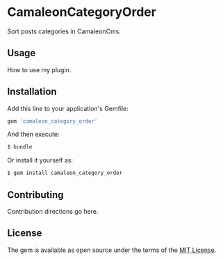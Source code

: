 # CamaleonCategoryOrder
Sort posts categories in CamaleonCms.

## Usage
How to use my plugin.

## Installation
Add this line to your application's Gemfile:

```ruby
gem 'camaleon_category_order'
```

And then execute:
```bash
$ bundle
```

Or install it yourself as:
```bash
$ gem install camaleon_category_order
```

## Contributing
Contribution directions go here.

## License
The gem is available as open source under the terms of the [MIT License](http://opensource.org/licenses/MIT).
